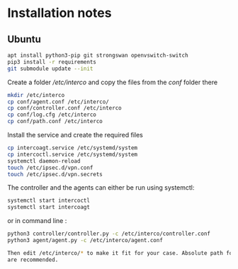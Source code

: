 # Installation notes

## Ubuntu

```sh
apt install python3-pip git strongswan openvswitch-switch
pip3 install -r requirements
git submodule update --init
```

Create a folder */etc/interco* and copy the files from the *conf* folder there

```sh
mkdir /etc/interco
cp conf/agent.conf /etc/interco/
cp conf/controller.conf /etc/interco
cp conf/log.cfg /etc/interco
cp conf/path.conf /etc/interco
```

Install the service and create the required files

```sh
cp intercoagt.service /etc/systemd/system
cp intercoctl.service /etc/systemd/system
systemctl daemon-reload
touch /etc/ipsec.d/vpn.conf
touch /etc/ipsec.d/vpn.secrets
```

The controller and the agents can either be run using systemctl:

```sh
systemctl start intercoctl
systemctl start intercoagt
```

or in command line :

```sh
python3 controller/controller.py -c /etc/interco/controller.conf
python3 agent/agent.py -c /etc/interco/agent.conf

Then edit /etc/interco/* to make it fit for your case. Absolute path for files
are recommended.

